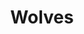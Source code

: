 ---
title: "Wolves"
datePosted: 2017-03-10 14:16:00 +0000
image: "IMGP1318.jpg"
exif:
  camera: "Pentax K-30"
  location:
  name: "Wolves"
---